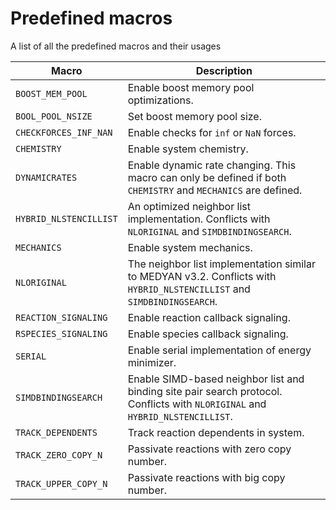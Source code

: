 # Predefined macros

A list of all the predefined macros and their usages

| Macro | Description |
|-------|-------------|
| `BOOST_MEM_POOL` | Enable boost memory pool optimizations. |
| `BOOL_POOL_NSIZE` | Set boost memory pool size. |
| `CHECKFORCES_INF_NAN` | Enable checks for `inf` or `NaN` forces. |
| `CHEMISTRY` | Enable system chemistry. |
| `DYNAMICRATES` | Enable dynamic rate changing. This macro can only be defined if both `CHEMISTRY` and `MECHANICS` are defined. |
| `HYBRID_NLSTENCILLIST` | An optimized neighbor list implementation. Conflicts with `NLORIGINAL` and `SIMDBINDINGSEARCH`. |
| `MECHANICS` | Enable system mechanics. |
| `NLORIGINAL` | The neighbor list implementation similar to MEDYAN v3.2. Conflicts with `HYBRID_NLSTENCILLIST` and `SIMDBINDINGSEARCH`. |
| `REACTION_SIGNALING` | Enable reaction callback signaling. |
| `RSPECIES_SIGNALING` | Enable species callback signaling. |
| `SERIAL`    | Enable serial implementation of energy minimizer. |
| `SIMDBINDINGSEARCH` | Enable SIMD-based neighbor list and binding site pair search protocol. Conflicts with `NLORIGINAL` and `HYBRID_NLSTENCILLIST`. |
| `TRACK_DEPENDENTS` | Track reaction dependents in system. |
| `TRACK_ZERO_COPY_N` | Passivate reactions with zero copy number. |
| `TRACK_UPPER_COPY_N` | Passivate reactions with big copy number. |
